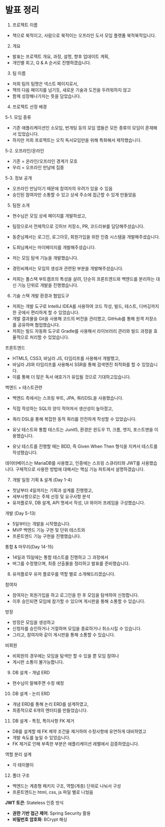 # 발표 정리


1. 프로젝트 이름
- 책으로 북적이고, 사람으로 북적이는 오프라인 도서 모임 플랫폼 북적북적입니다.

2. 개요
- 발표는 프로젝트 개요, 과정, 설명, 향후 업데이트 계획,
- 개인별 회고, Q & A 순서로 진행하겠습니다.

3. 팀 이름
- 저희 팀의 팀명은 넥스트 페이지로서,
- 책의 다음 페이지를 넘기듯, 새로운 기술과 도전을 두려워하지 않고
- 함께 성장해나가자는 뜻을 담았습니다.


4. 프로젝트 선정 배경

5-1. 모임 종류
- 기존 애플리케이션인 소모임, 번개팅 등의 모임 앱들은 모든 종류의 모임이 혼재해서 있었습니다.
- 하지만 저희 프로젝트는 오직 독서모임만을 위해 특화해서 제작했습니다.

5-2. 오프라인/온라인
- 기존 = 온라인/오프라인 경계가 모호
- 우리 = 오프라인 만남에 집중

5-3. 정보 공개
- 오프라인 만남이기 때문에 참여자의 우려가 있을 수 있음
- 승인된 참여자만 소통할 수 있고 상세 주소에 접근할 수 있게 만들었음


5. 팀원 소개
- 현수님은 모임 상세 페이지를 개발하셨고,
- 팀장으로서 전체적으로 깃허브 저장소, PR, 코드리뷰를 담당해주셨습니다.

- 동준님께서는 로그인, 로그아웃, 회원가입을 위한 인증 시스템을 개발해주셨습니다.

- 도희님께서는 마이페이지를 개발해주셨습니다.

- 저는 모임 탐색 기능을 개발했습니다.

- 경민씨께서는 모임의 생성과 관련된 부분을 개발해주셨습니다.

- 저희는 풀스택 부트캠프의 특성을 살려, 단순히 프론트엔드와
  백엔드를 분리하는 대신 기능 단위로 개발을 진행했습니다.


6. 기술 스택
개발 환경과 협업도구
- 저희는 개발 도구로 IntelliJ IDEA를 사용하여 코드 작성, 빌드, 테스트,
  디버깅까지 한 곳에서 편리하게 할 수 있었습니다.
- 개발 결과물을 Git을 사용해 코드의 버전을 관리했고, GitHub를 통해 원격 저장소를 공유하며 협업했습니다.
- 저희는 빌드 자동화 도구로 Gradle를 사용해서 라이브러리 관리와 빌드 과정을 효율적으로 처리할 수 있었습니다.

프론트엔드
- HTML5, CSS3, 바닐라 JS, 타임리프를 사용해서 개발했고,
- 바닐라 JS와 타임리프를 사용해서 SSR을 통해 검색엔진 최적화를 할 수 있었습니다.
- 이를 통해 더 많은 독서 애호가가 유입될 것으로 기대하고있습니다.

백엔드 + 테스트관련
- 백엔드 측에서는 스프링 부트, JPA, 쿼리DSL을 사용했습니다.
- 직접 작성하는 SQL의 양이 적어져서 생산성이 높아졌고,
- 쿼리 DSL을 통해 복잡한 동적 쿼리를 안전하게 작성할 수 있었습니다.

- 유닛 테스트와 통합 테스트는 Junit5, 환경은 윈도우 11, 크롬, 엣지, 포스트맨을 이용했습니다.
- 유닛 테스트를 진행할 때는 BDD, 즉 Given When Then 형식을 지켜서 테스트를 작성했습니다.

데이터베이스는 MariaDB를 사용했고,
인증에는 스프링 스큐리티와 JWT를 사용했습니다.
구체적으로 사용한 방법에 대해서는 핵심 기능 파트에서 설명하겠습니다.


7. 개발 일정
   기획 & 설계 (Day 1-4)
- 첫날부터 4일까지는 기획과 설계를 진행했고,
- 세부사항으로는 주제 선정 및 요구사항 분석
- 유저플로우, DB 설계, API 명세서 작성, UI 와이어 프레임을 구성했습니다.

개발 (Day 5-13)
- 5일부터는 개발을 시작했습니다.
- MVP 백엔드 기능 구현 및 단위 테스트와
- 프론트엔드 기능 구현을 진행했습니다.

통합 & 마무리(Day 14-15)
- 14일과 15일에는 통합 테스트를 진행하고 그 과정에서
- 버그를 수정했으며, 최종 산출물을 정리하고 발표를 준비했습니다.


8. 유저플로우
유저 플로우를 역할 별로 소개해드리겠습니다.

참여자
- 참여자는 회원가입을 하고 로그인을 한 후 모임을 탐색하여 신청합니다.
- 이후 승인되면 모임에 참가할 수 있으며 게시판을 통해 소통할 수 있습니다.

방장
- 방장은 모임을 생성하고
- 신청자를 승인하거나 거절하며 모임을 종료하거나 취소시킬 수 있습니다.
- 그리고, 참여자와 같이 게시판을 통해 소통할 수 있습니다.

비회원
- 비회원의 경우에는 모임을 탐색만 할 수 있을 뿐 모임 참여나 
- 게시판 소통이 불가능합니다.


9. DB 설계 - 개념 ERD
- 현수님이 말해주면 수정 예정

10. DB 설계 - 논리 ERD
- 개념 ERD를 통해 논리 ERD를 설계하였고,
- 최종적으로 6개의 엔터티를 만들었습니다.

11. DB 설계 - 특징, 특이사항
FK 제거
- DB를 설계할 때 FK 제약 조건을 제거하여 수정사항에 유연하게 대비하였고
- 개발 속도를 높일 수 있었습니다.
- FK 제거로 인해 부족한 부분은 애플리케이션 레벨에서 검증하였습니다.

역할 분리 설계
- 각 테이블이 

12. 폴더 구조
- 백엔드는 계층형 패키지 구조, 역할(계층) 단위로 나눠서 구성
- 프론트엔드는 html, css, js 파일 별로 나눴음 


**JWT 토큰**: Stateless 인증 방식
- **권한 기반 접근 제어**: Spring Security 활용
- **비밀번호 암호화**: BCrypt 해싱
